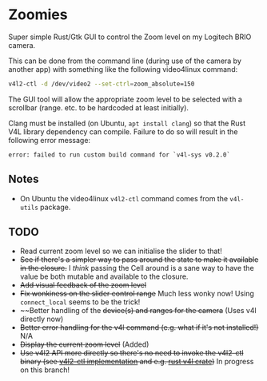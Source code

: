 # Zoomies

Super simple Rust/Gtk GUI to control the Zoom level on my Logitech BRIO camera.

This can be done from the command line (during use of the camera by another app) with something like the following video4linux command:

```bash
v4l2-ctl -d /dev/video2 --set-ctrl=zoom_absolute=150
```

The GUI tool will allow the appropriate zoom level to be selected with a scrollbar (range. etc. to be hardcoded at least initially).

Clang must be installed (on Ubuntu, `apt install clang`) so that the Rust V4L library dependency can compile. Failure to do so will result in the following error message:
```
error: failed to run custom build command for `v4l-sys v0.2.0`
```

## Notes

  * On Ubuntu the video4linux `v4l2-ctl` command comes from the `v4l-utils` package.

## TODO

  * Read current zoom level so we can initialise the slider to that!
  * ~~See if there's a simpler way to pass around the state to make it available in the closure.~~ I *think* passing the Cell around is a sane way to have the value be both mutable and available to the closure.
  * ~~Add visual feedback of the zoom level~~
  * ~~Fix wonkiness on the slider control range~~ Much less wonky now! Using `connect_local` seems to be the trick! 
  * ~~Better handling of the ~~device(s) and ranges for the camera~~ (Uses v4l directly now)
  * ~~Better error handling for the v4l command (e.g. what if it's not installed!)~~ N/A
  * ~~Display the current zoom level~~ (Added)
  * ~~Use v4l2 API more directly so there's no need to invoke the v4l2-ctl binary (see [v4l2-ctl implementation](https://github.com/gjasny/v4l-utils/tree/master/utils/v4l2-ctl) and e.g. [rust v4l crate](https://docs.rs/v4l/0.12.1/v4l/))~~ In progress on this branch!

